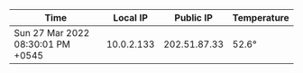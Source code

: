 | Time     | Local IP | Public IP | Temperature |
| ----------- | ----------- | ----------- | ----------- |
| Sun 27 Mar 2022 08:30:01 PM +0545      | 10.0.2.133     | 202.51.87.33  | 52.6° |
